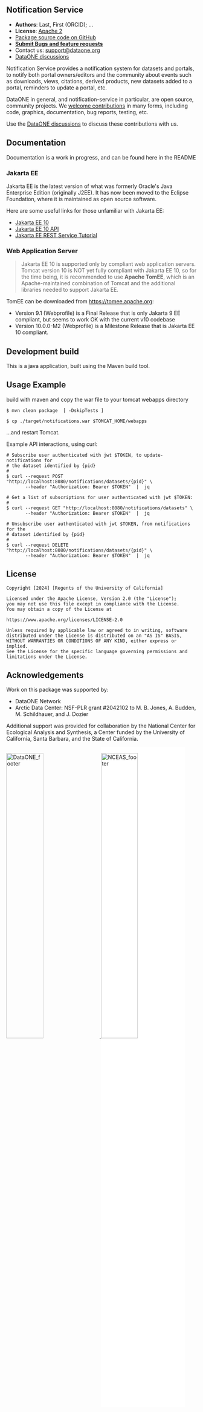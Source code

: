 ## Notification Service

- **Authors**: Last, First (ORCID); ...
- **License**: [Apache 2](http://opensource.org/licenses/Apache-2.0)
- [Package source code on GitHub](https://github.com/DataONEorg/reponame)
- [**Submit Bugs and feature requests**](https://github.com/DataONEorg/reponame/issues)
- Contact us: support@dataone.org
- [DataONE discussions](https://github.com/DataONEorg/dataone/discussions)

Notification Service provides a notification system for datasets and portals, to notify both portal
owners/editors and the community about events such as downloads, views, citations, derived products,
new datasets added to a portal, reminders to update a portal, etc.

DataONE in general, and notification-service in particular, are open source, community projects.
We [welcome contributions](./CONTRIBUTING.md) in many forms, including code, graphics,
documentation, bug reports, testing, etc.

Use the [DataONE discussions](https://github.com/DataONEorg/dataone/discussions) to discuss these
contributions with us.

## Documentation

Documentation is a work in progress, and can be found here in the README

### Jakarta EE
Jakarta EE is the latest version of what was formerly Oracle's Java Enterprise Edition (originally
J2EE). It has now been moved to the Eclipse Foundation, where it is maintained as open source
software.

Here are some useful links for those unfamiliar with Jakarta EE:
- [Jakarta EE 10](https://jakarta.ee/release/10/)
- [Jakarta EE 10 API](https://jakarta.ee/specifications/platform/10/apidocs/)
- [Jakarta EE REST Service
  Tutorial](https://jakarta.ee/learn/starter-guides/how-to-build-a-restful-web-service/)

### Web Application Server

> Jakarta EE 10 is supported only by compliant web application servers. Tomcat version 10 is NOT yet
> fully compliant with Jakarta EE 10, so for the time being, it is recommended to use
> **Apache TomEE**, which is an Apache-maintained combination of Tomcat and the additional
> libraries needed to support Jakarta EE.

TomEE can be downloaded from https://tomee.apache.org:
- Version 9.1 (Webprofile) is a Final Release that is only Jakarta 9 EE compliant, but seems to work
OK with the current v10 codebase
- Version 10.0.0-M2 (Webprofile) is a Milestone Release that is Jakarta EE 10 compliant.

## Development build

This is a java application, built using the Maven build tool.

## Usage Example

build with maven and copy the war file to your tomcat webapps directory
```shell
$ mvn clean package  [ -DskipTests ]

$ cp ./target/notifications.war $TOMCAT_HOME/webapps
```
...and restart Tomcat.

Example API interactions, using curl:
```shell
# Subscribe user authenticated with jwt $TOKEN, to update-notifications for
# the dataset identified by {pid}
#
$ curl --request POST "http://localhost:8080/notifications/datasets/{pid}" \
       --header "Authorization: Bearer $TOKEN"  |  jq

# Get a list of subscriptions for user authenticated with jwt $TOKEN:
#
$ curl --request GET "http://localhost:8080/notifications/datasets" \
       --header "Authorization: Bearer $TOKEN"  |  jq

# Unsubscribe user authenticated with jwt $TOKEN, from notifications for the
# dataset identified by {pid}
#
$ curl --request DELETE "http://localhost:8080/notifications/datasets/{pid}" \
       --header "Authorization: Bearer $TOKEN"  |  jq
```


## License
```
Copyright [2024] [Regents of the University of California]

Licensed under the Apache License, Version 2.0 (the "License");
you may not use this file except in compliance with the License.
You may obtain a copy of the License at

https://www.apache.org/licenses/LICENSE-2.0

Unless required by applicable law or agreed to in writing, software
distributed under the License is distributed on an "AS IS" BASIS,
WITHOUT WARRANTIES OR CONDITIONS OF ANY KIND, either express or implied.
See the License for the specific language governing permissions and
limitations under the License.
```

## Acknowledgements
Work on this package was supported by:

- DataONE Network
- Arctic Data Center: NSF-PLR grant #2042102 to M. B. Jones, A. Budden, M. Schildhauer, and
  J. Dozier

Additional support was provided for collaboration by the National Center for Ecological Analysis and
Synthesis, a Center funded by the University of California, Santa Barbara, and the State of
California.

<a href="https://dataone.org">
<img src="https://user-images.githubusercontent.com/6643222/162324180-b5cf0f5f-ae7a-4ca6-87c3-9733a2590634.png"
  alt="DataONE_footer" style="width:44%;padding-right:5%;">
</a>
<a href="https://www.nceas.ucsb.edu">
<img src="https://www.nceas.ucsb.edu/sites/default/files/2020-03/NCEAS-full%20logo-4C.png"
  alt="NCEAS_footer" style="width:44%;padding-top:3%;padding-bottom:3%; background-color: white;">
</a>
